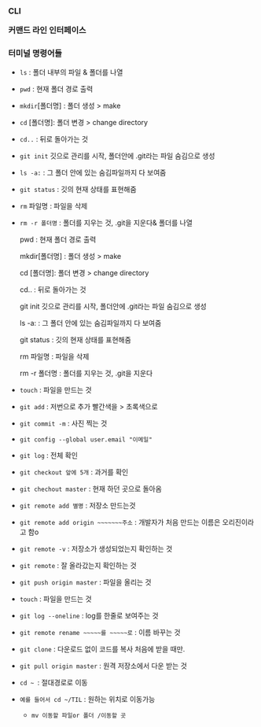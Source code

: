 <h3> CLI

커맨드 라인 인터페이스



<h3> 터미널 명령어들

</h3>

- `ls` : 폴더 내부의 파일 & 폴더를 나열

- `pwd` : 현재 폴더 경로 출력

- `mkdir`[폴더명] :  폴더 생성 > make 

- `cd` [폴더명]: 폴더 변경 > change directory

- `cd..` : 뒤로 돌아가는 것

- `git init` 깃으로 관리를 시작, 폴더안에 .git라는 파일 숨김으로 생성

- `ls -a:` : 그 폴더 안에 있는 숨김파일까지 다 보여줌

- `git status` : 깃의 현재 상태를 표현해줌

- `rm` 파일명 : 파일을 삭제

- `rm -r 폴더명` : 폴더를 지우는 것,  .git을 지운다& 폴더를 나열

  pwd : 현재 폴더 경로 출력

  mkdir[폴더명] :  폴더 생성 > make 

  cd [폴더명]: 폴더 변경 > change directory

  cd.. : 뒤로 돌아가는 것

  git init 깃으로 관리를 시작, 폴더안에 .git라는 파일 숨김으로 생성

  ls -a: : 그 폴더 안에 있는 숨김파일까지 다 보여줌

  git status : 깃의 현재 상태를 표현해줌

  rm 파일명 : 파일을 삭제

  rm -r 폴더명 : 폴더를 지우는 것,  .git을 지운다

- `touch` : 파일을 만드는 것

- `git add` : 저번으로 추가 빨간색을 > 초록색으로

- `git commit -m`  : 사진 찍는 것

- `git config --global user.email "이메일"`

- `git log` : 전체 확인

- `git checkout 앞에 5개`  : 과거를 확인

- `git chechout master` : 현재 하던 곳으로 돌아옴

- `git remote add 별명`  : 저장소 만드는것

- `git remote add origin ~~~~~~~주소`  :  개발자가 처음 만드는 이름은 오리진이라고 함o

- `git remote -v`  : 저장소가 생성되었는지 확인하는 것

- `git remote` : 잘 올라갔는지 확인하는 것

- `git push origin master`  :  파일을 올리는 것

- `touch` : 파일을 만드는 것

- `git log --oneline` : log를 한줄로 보여주는 것

- `git remote rename ~~~~~를 ~~~~~로` : 이름 바꾸는 것

- `git clone` : 다운로드 없이 코드를 복사 처음에 받을 때만.

- `git pull origin master` : 원격 저장소에서 다운 받는 것

- `cd ~ `: 절대경로로 이동

- `예를 들어서 cd ~/TIL` : 원하는 위치로 이동가능

  - `mv 이동할 파일or 폴더 /이동할 곳` 

